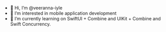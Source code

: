 - 👋 Hi, I’m @veeranna-iyle
- 👀 I’m interested in mobile application development
- 🌱 I’m currently learning on SwiftUI + Combine and UIKit + Combine and Swift Concurrency.

<!---
veeranna-iyle/veeranna-iyle is a ✨ special ✨ repository because its `README.md` (this file) appears on your GitHub profile.
You can click the Preview link to take a look at your changes.
--->
